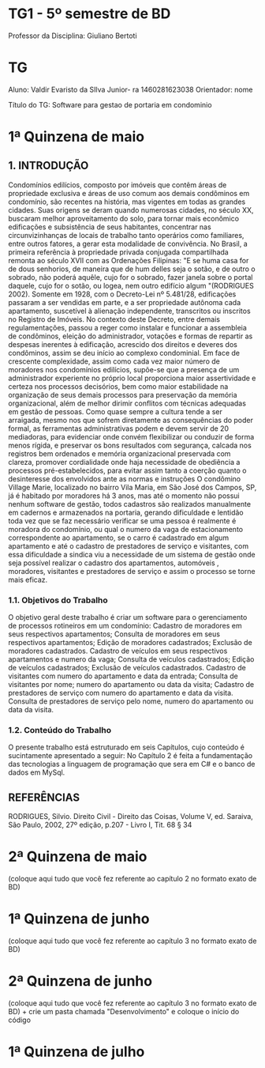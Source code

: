 # TG1 - 5º semestre de BD

 

 

 

Professor da Disciplina: Giuliano Bertoti 

 

 

 

# TG

 

 

 

Aluno: Valdir Evaristo da SIlva Junior- ra 1460281623038
Orientador: nome

 

 

 

Título do TG: Software para gestao de portaria em condominio

 

 

 



 

 

 


# 1ª Quinzena de maio

 

 

 

## 1. INTRODUÇÃO

Condomínios edilícios, composto por imóveis que contêm áreas de propriedade exclusiva e áreas de uso comum aos demais condôminos em condomínio, são recentes na história, mas vigentes em todas as grandes cidades. Suas origens se deram quando numerosas cidades, no século XX, buscaram melhor aproveitamento do solo, para tornar mais econômico edificações e subsistência de seus habitantes, concentrar nas circunvizinhanças de locais de trabalho tanto operários como familiares, entre outros fatores, a gerar esta modalidade de convivência. 
No Brasil, a primeira referência à propriedade privada conjugada compartilhada remonta ao século XVII com as Ordenações Filipinas: "E se huma casa for de dous senhorios, de maneira que de hum delles seja o sotão, e de outro o sobrado, não poderá aquêle, cujo for o sobrado, fazer janela sobre o portal daquele, cujo for o sotão, ou logea, nem outro edifício algum "(RODRIGUES 2002). Somente em 1928, com o Decreto-Lei nº 5.481/28, edificações passaram a ser vendidas em parte, e a ser propriedade autônoma cada apartamento, suscetível à alienação independente, transcritos ou inscritos no Registro de Imóveis. No contexto deste Decreto, entre demais regulamentações, passou a reger como instalar e funcionar a assembleia de condôminos, eleição do administrador, votações e formas de repartir as despesas inerentes à edificação, acrescido dos direitos e deveres dos condôminos, assim se deu início ao complexo condominial.
Em face de crescente complexidade, assim como cada vez maior número de moradores nos condomínios edilícios, supõe-se que a presença de um administrador experiente no próprio local proporciona maior assertividade e certeza nos processos decisórios, bem como maior estabilidade na organização de seus demais processos para preservação da memória organizacional, além de melhor dirimir conflitos com técnicas adequadas em gestão de pessoas.
Como quase sempre a cultura tende a ser arraigada, mesmo nos que sofrem diretamente as consequências do poder formal, as ferramentas administrativas podem e devem servir de 20 mediadoras, para evidenciar onde convém flexibilizar ou conduzir de forma menos rígida, e preservar os bons resultados com segurança, calcada nos registros bem ordenados e memória organizacional preservada com clareza, promover cordialidade onde haja necessidade de obediência a processos pré-estabelecidos, para evitar assim tanto a coerção quanto o desinteresse dos envolvidos ante as normas e instruções
O condômino Village Marie, localizado no bairro Vila Maria, em São José dos Campos, SP, já é habitado por moradores há 3 anos, mas até o momento não possui nenhum software de gestão, todos cadastros são realizados manualmente em cadernos e armazenados na portaria, gerando dificuldade e lentidão toda vez que se faz  necessário verificar se uma pessoa é realmente é moradora do condomínio, ou qual o numero da vaga de estacionamento correspondente ao apartamento, se o carro é cadastrado em algum apartamento e até o cadastro de prestadores de serviço e visitantes, com essa dificuldade a sindica viu a necessidade de um  sistema de gestão onde seja possível realizar o cadastro dos apartamentos, automóveis , moradores, visitantes e prestadores de serviço e assim o processo  se torne mais eficaz.

### 1.1. Objetivos do Trabalho 
O objetivo geral deste trabalho é criar um software para o gerenciamento de processos rotineiros em um condomínio:
	Cadastro de moradores em seus respectivos apartamentos;
	Consulta de moradores em seus respectivos apartamentos;
	Edição de moradores cadastrados;
	Exclusão de moradores cadastrados.
	Cadastro de veículos em seus respectivos apartamentos e numero da vaga;
	Consulta de veículos cadastrados;
	Edição de veículos cadastrados;
	Exclusão de veículos cadastrados.
	Cadastro de visitantes com numero do apartamento e data da entrada;
	Consulta de visitantes por nome; numero do apartamento ou data da visita;
 Cadastro de prestadores de serviço  com numero do apartamento e data da visita. 
 Consulta de prestadores de serviço pelo nome, numero do apartamento ou data da visita.
### 1.2. Conteúdo do Trabalho
O presente trabalho está estruturado em seis Capítulos, cujo conteúdo é sucintamente apresentado a seguir:
No Capítulo 2 é feita a fundamentação das tecnologias a linguagem de programação que sera em C# e o banco de dados em MySql.


## REFERÊNCIAS

RODRIGUES, Silvio. Direito Civil - Direito das Coisas, Volume V, ed. Saraiva, São Paulo, 2002, 27º edição, p.207 - Livro I, Tit. 68 § 34


 

 

# 2ª Quinzena de maio

 

 

 

(coloque aqui tudo que você fez referente ao capítulo 2 no formato exato de BD)

 

 

 

# 1ª Quinzena de junho
 
(coloque aqui tudo que você fez referente ao capítulo 3 no formato exato de BD)

 

 

 

# 2ª Quinzena de junho

 

 

 

(coloque aqui tudo que você fez referente ao capítulo 3 no formato exato de BD) + crie um pasta chamada "Desenvolvimento" e coloque o início do código

 

 

 

# 1ª Quinzena de julho

